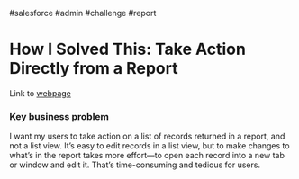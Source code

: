 #salesforce #admin #challenge #report

# How I Solved This: Take Action Directly from a Report

Link to [webpage](https://admin.salesforce.com/blog/2020/how-i-solved-this-take-action-directly-from-a-report)

### Key business problem
I want my users to take action on a list of records returned in a report, and not a list view. It’s easy to edit records in a list view, but to make changes to what’s in the report takes more effort—to open each record into a new tab or window and edit it. That’s time-consuming and tedious for users.